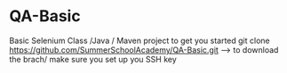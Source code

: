 # QA-Basic
Basic Selenium Class /Java / Maven project to get you started
git clone https://github.com/SummerSchoolAcademy/QA-Basic.git      --> to download the brach/ make sure you set up you SSH key
